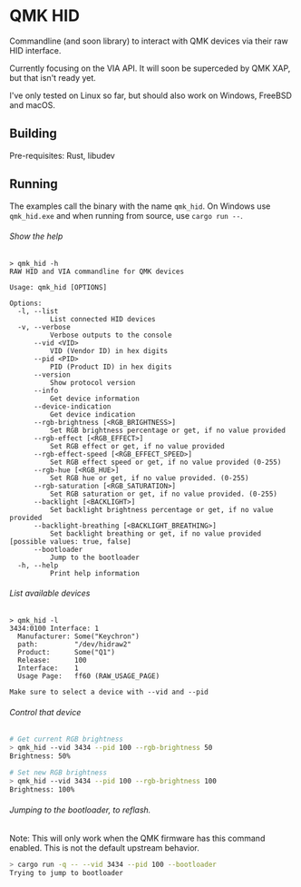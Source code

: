 # QMK HID

Commandline (and soon library) to interact with QMK devices via their raw HID interface.

Currently focusing on the VIA API.
It will soon be superceded by QMK XAP, but that isn't ready yet.

I've only tested on Linux so far, but should also work on Windows, FreeBSD and macOS.

## Building

Pre-requisites: Rust, libudev

## Running

The examples call the binary with the name `qmk_hid`. On Windows use
`qmk_hid.exe` and when running from source, use `cargo run --`.

###### Show the help

```
> qmk_hid -h
RAW HID and VIA commandline for QMK devices

Usage: qmk_hid [OPTIONS]

Options:
  -l, --list
          List connected HID devices
  -v, --verbose
          Verbose outputs to the console
      --vid <VID>
          VID (Vendor ID) in hex digits
      --pid <PID>
          PID (Product ID) in hex digits
      --version
          Show protocol version
      --info
          Get device information
      --device-indication
          Get device indication
      --rgb-brightness [<RGB_BRIGHTNESS>]
          Set RGB brightness percentage or get, if no value provided
      --rgb-effect [<RGB_EFFECT>]
          Set RGB effect or get, if no value provided
      --rgb-effect-speed [<RGB_EFFECT_SPEED>]
          Set RGB effect speed or get, if no value provided (0-255)
      --rgb-hue [<RGB_HUE>]
          Set RGB hue or get, if no value provided. (0-255)
      --rgb-saturation [<RGB_SATURATION>]
          Set RGB saturation or get, if no value provided. (0-255)
      --backlight [<BACKLIGHT>]
          Set backlight brightness percentage or get, if no value provided
      --backlight-breathing [<BACKLIGHT_BREATHING>]
          Set backlight breathing or get, if no value provided [possible values: true, false]
      --bootloader
          Jump to the bootloader
  -h, --help
          Print help information
```

###### List available devices

```
> qmk_hid -l
3434:0100 Interface: 1
  Manufacturer: Some("Keychron")
  path:         "/dev/hidraw2"
  Product:      Some("Q1")
  Release:      100
  Interface:    1
  Usage Page:   ff60 (RAW_USAGE_PAGE)

Make sure to select a device with --vid and --pid
```

###### Control that device

```sh
# Get current RGB brightness
> qmk_hid --vid 3434 --pid 100 --rgb-brightness 50
Brightness: 50%

# Set new RGB brightness
> qmk_hid --vid 3434 --pid 100 --rgb-brightness 100
Brightness: 100%
```

###### Jumping to the bootloader, to reflash.

Note: This will only work when the QMK firmware has this command enabled. This
is not the default upstream behavior.
```sh
> cargo run -q -- --vid 3434 --pid 100 --bootloader
Trying to jump to bootloader
```

